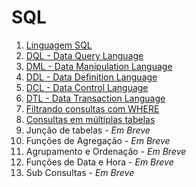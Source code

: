 # SQL

1. [Linguagem SQL](https://github.com/GabrielJulio/bd/blob/master/SQL/01_linguagem/README.md)
1. [DQL - Data Query Language](https://github.com/GabrielJulio/bd/blob/master/SQL/02_dql/README.md)
1. [DML - Data Manipulation Language](https://github.com/GabrielJulio/bd/blob/master/SQL/03_dml/README.md)
1. [DDL - Data Definition Language](https://github.com/GabrielJulio/bd/blob/master/SQL/04_ddl/README.md)
1. [DCL - Data Control Language](https://github.com/GabrielJulio/bd/blob/master/SQL/05_dcl/README.md)
1. [DTL - Data Transaction Language](https://github.com/GabrielJulio/bd/blob/master/SQL/06_dtl/README.md)
1. [Filtrando consultas com WHERE](https://github.com/GabrielJulio/bd/blob/master/SQL/07_filtrando/README.md)
1. [Consultas em múltiplas tabelas](https://github.com/GabrielJulio/bd/blob/master/SQL/08_multiplas_tabelas/README.md)
1. Junção de tabelas - _Em Breve_
1. Funções de Agregação - _Em Breve_
1. Agrupamento e Ordenação - _Em Breve_
1. Funções de Data e Hora - _Em Breve_
1. Sub Consultas - _Em Breve_
